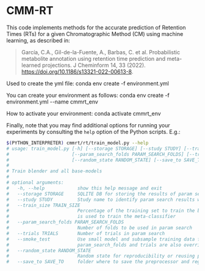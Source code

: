 # CMM-RT
This code implements methods for the accurate prediction of Retention Times 
(RTs) for a given Chromatographic Method (CM) using machine learning, as 
described in:

> García, C.A., Gil-de-la-Fuente, A., Barbas, C. et al. Probabilistic metabolite annotation using retention time prediction and meta-learned projections. J Cheminform 14, 33 (2022). https://doi.org/10.1186/s13321-022-00613-8. 


Used to create the yml file:
conda env create -f environment.yml

You can create your environment as follows:
conda env create -f environment.yml --name cmmrt_env

How to activate your environment:
conda activate cmmrt_env






Finally, note that you may find additional options for running your experiments
by consulting the `help` option of the Python scripts. E.g.:
```bash
$(PYTHON_INTERPRETER) cmmrt/rt/train_model.py --help
# usage: train_model.py [-h] [--storage STORAGE] [--study STUDY] [--train_size TRAIN_SIZE]
#                       [--param_search_folds PARAM_SEARCH_FOLDS] [--trials TRIALS] [--smoke_test]
#                       [--random_state RANDOM_STATE] [--save_to SAVE_TO]
# 
# Train blender and all base-models
# 
# optional arguments:
#   -h, --help            show this help message and exit
#   --storage STORAGE     SQLITE DB for storing the results of param search (e.g.: sqlite:///train.db
#   --study STUDY         Study name to identify param search results withing the DB
#   --train_size TRAIN_SIZE
#                         Percentage of the training set to train the base classifiers. The remainder
#                         is used to train the meta-classifier
#   --param_search_folds PARAM_SEARCH_FOLDS
#                         Number of folds to be used in param search
#   --trials TRIALS       Number of trials in param search
#   --smoke_test          Use small model and subsample training data for quick testing.
#                         param_search_folds and trials are also overridden
#   --random_state RANDOM_STATE
#                         Random state for reproducibility or reusing param search results
#   --save_to SAVE_TO     folder where to save the preprocessor and regressor models
```


